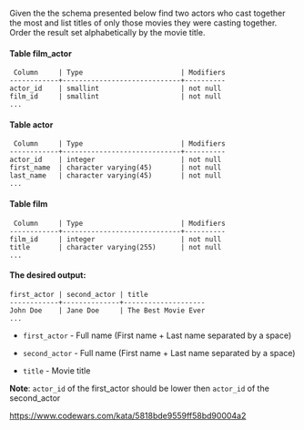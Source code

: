 Given the the schema presented below find two actors who cast together the most and list titles of only those movies they were casting together. Order the result set alphabetically by the movie title.

#### Table film_actor

```
 Column     | Type                        | Modifiers
------------+-----------------------------+----------
actor_id    | smallint                    | not null
film_id     | smallint                    | not null
...
```

#### Table actor

```
 Column     | Type                        | Modifiers
------------+-----------------------------+----------
actor_id    | integer                     | not null
first_name  | character varying(45)       | not null
last_name   | character varying(45)       | not null
...
```

#### Table film

```
 Column     | Type                        | Modifiers
------------+-----------------------------+----------
film_id     | integer                     | not null
title       | character varying(255)      | not null
...
```

#### The desired output:

```
first_actor | second_actor | title
------------+--------------+--------------------
John Doe    | Jane Doe     | The Best Movie Ever
...
```

- ```first_actor``` - Full name (First name + Last name separated by a space)

- ```second_actor``` - Full name (First name + Last name separated by a space)

- ```title``` - Movie title

**Note**: ```actor_id``` of the first_actor should be lower then ```actor_id``` of the second_actor

https://www.codewars.com/kata/5818bde9559ff58bd90004a2
